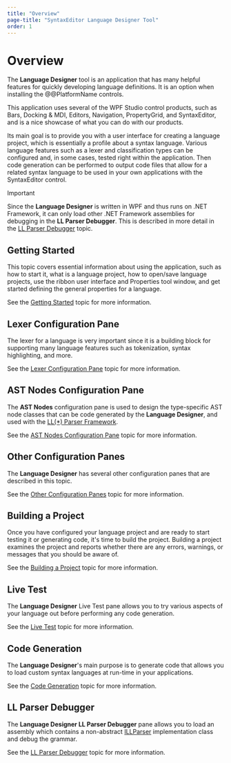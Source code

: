 ```yaml
---
title: "Overview"
page-title: "SyntaxEditor Language Designer Tool"
order: 1
---
```

# Overview

The **Language Designer** tool is an application that has many helpful features for quickly developing language definitions.  It is an option when installing the @@PlatformName controls.

This application uses several of the WPF Studio control products, such as Bars, Docking & MDI, Editors, Navigation, PropertyGrid, and SyntaxEditor, and is a nice showcase of what you can do with our products.

Its main goal is to provide you with a user interface for creating a language project, which is essentially a profile about a syntax language.  Various language features such as a lexer and classification types can be configured and, in some cases, tested right within the application.  Then code generation can be performed to output code files that allow for a related syntax language to be used in your own applications with the SyntaxEditor control.

> [!IMPORTANT]
> Since the **Language Designer** is written in WPF and thus runs on .NET Framework, it can only load other .NET Framework assemblies for debugging in the **LL Parser Debugger**.  This is described in more detail in the [LL Parser Debugger](ll-parser-debugger.md) topic.

## Getting Started

This topic covers essential information about using the application, such as how to start it, what is a language project, how to open/save language projects, use the ribbon user interface and Properties tool window, and get started defining the general properties for a language.

See the [Getting Started](getting-started.md) topic for more information.

## Lexer Configuration Pane

The lexer for a language is very important since it is a building block for supporting many language features such as tokenization, syntax highlighting, and more.

See the [Lexer Configuration Pane](lexer-config-pane.md) topic for more information.

## AST Nodes Configuration Pane

The **AST Nodes** configuration pane is used to design the type-specific AST node classes that can be code generated by the **Language Designer**, and used with the [LL(*) Parser Framework](../ll-parser-framework/index.md).

See the [AST Nodes Configuration Pane](ast-nodes-config-pane.md) topic for more information.

## Other Configuration Panes

The **Language Designer** has several other configuration panes that are described in this topic.

See the [Other Configuration Panes](other-config-panes.md) topic for more information.

## Building a Project

Once you have configured your language project and are ready to start testing it or generating code, it's time to build the project.  Building a project examines the project and reports whether there are any errors, warnings, or messages that you should be aware of.

See the [Building a Project](building-a-project.md) topic for more information.

## Live Test

The **Language Designer** Live Test pane allows you to try various aspects of your language out before performing any code generation.

See the [Live Test](live-test.md) topic for more information.

## Code Generation

The **Language Designer**'s main purpose is to generate code that allows you to load custom syntax languages at run-time in your applications.

See the [Code Generation](code-generation.md) topic for more information.

## LL Parser Debugger

The **Language Designer LL Parser Debugger** pane allows you to load an assembly which contains a non-abstract [ILLParser](xref:ActiproSoftware.Text.Parsing.LLParser.ILLParser) implementation class and debug the grammar.

See the [LL Parser Debugger](ll-parser-debugger.md) topic for more information.
